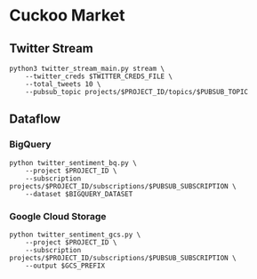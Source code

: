 # Cuckoo Market
## Twitter Stream
```
python3 twitter_stream_main.py stream \
    --twitter_creds $TWITTER_CREDS_FILE \
    --total_tweets 10 \
    --pubsub_topic projects/$PROJECT_ID/topics/$PUBSUB_TOPIC
```
## Dataflow
### BigQuery
```
python twitter_sentiment_bq.py \
    --project $PROJECT_ID \
    --subscription projects/$PROJECT_ID/subscriptions/$PUBSUB_SUBSCRIPTION \
    --dataset $BIGQUERY_DATASET
```
### Google Cloud Storage
```
python twitter_sentiment_gcs.py \
    --project $PROJECT_ID \
    --subscription projects/$PROJECT_ID/subscriptions/$PUBSUB_SUBSCRIPTION \
    --output $GCS_PREFIX
```

